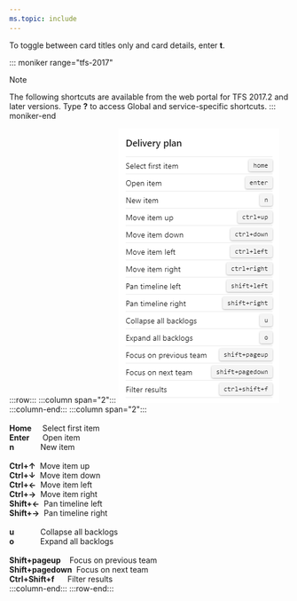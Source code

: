 ```yaml
---
ms.topic: include
---
```


 

To toggle between card titles only and card details, enter **t**. 
 

::: moniker range="tfs-2017"
> [!NOTE]
> The following shortcuts are available from the web portal for TFS 2017.2 and later versions. Type **?** to access  Global and service-specific shortcuts.
::: moniker-end

 

:::row:::
   :::column span="2":::
      ![Delivery plans keyboard shortcuts](../../media/keyboard-shortcuts/delivery-plans-cloud.png)  
   :::column-end:::
   :::column span="2":::
      <br/> <br/> 
      **Home**&nbsp;&nbsp;&nbsp;&nbsp;&nbsp;Select first item<br/>
      **Enter**&nbsp;&nbsp;&nbsp;&nbsp;&nbsp;&nbsp;Open item<br/> 
      **n**&nbsp;&nbsp;&nbsp;&nbsp;&nbsp;&nbsp;&nbsp;&nbsp;&nbsp;&nbsp;&nbsp;&nbsp;New item<br/> 
      <br/> 
      **Ctrl+↑**&nbsp;&nbsp;Move item up<br/>
      **Ctrl+↓**&nbsp;&nbsp;Move item down<br/>
      **Ctrl+←**&nbsp;&nbsp;Move item left<br/>
      **Ctrl+→**&nbsp;&nbsp;Move item right  
      **Shift+←**&nbsp;&nbsp;Pan timeline left<br/>
      **Shift+→**&nbsp;&nbsp;Pan timeline right  
      <br/> 
      **u**&nbsp;&nbsp;&nbsp;&nbsp;&nbsp;&nbsp;&nbsp;&nbsp;&nbsp;&nbsp;&nbsp;&nbsp;Collapse all backlogs<br/>
      **o**&nbsp;&nbsp;&nbsp;&nbsp;&nbsp;&nbsp;&nbsp;&nbsp;&nbsp;&nbsp;&nbsp;&nbsp;Expand all backlogs<br/>  
      **Shift+pageup**&nbsp;&nbsp;&nbsp;&nbsp;Focus on previous team  
      **Shift+pagedown**&nbsp;&nbsp;Focus on next team   
      **Ctrl+Shift+f**&nbsp;&nbsp;&nbsp;&nbsp;&nbsp;&nbsp;Filter results  
   :::column-end:::
:::row-end:::
 